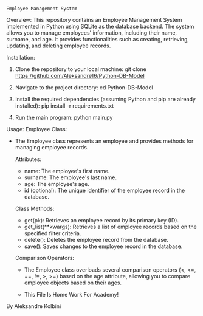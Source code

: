                                                                                             Employee Management System

Overview:
This repository contains an Employee Management System implemented in Python using SQLite as the database backend. The system allows you to manage employees' information, including their name, surname, and age. It provides functionalities such as creating, retrieving, updating, and deleting employee records.

Installation:
1. Clone the repository to your local machine:
   git clone https://github.com/Aleksandre16/Python-DB-Model

2. Navigate to the project directory:
   cd Python-DB-Model

3. Install the required dependencies (assuming Python and pip are already installed):
   pip install -r requirements.txt

4. Run the main program:
   python main.py

Usage:
Employee Class:
- The Employee class represents an employee and provides methods for managing employee records.
  
  Attributes:
  - name: The employee's first name.
  - surname: The employee's last name.
  - age: The employee's age.
  - id (optional): The unique identifier of the employee record in the database.

  Class Methods:
  - get(pk): Retrieves an employee record by its primary key (ID).
  - get_list(**kwargs): Retrieves a list of employee records based on the specified filter criteria.
  - delete(): Deletes the employee record from the database.
  - save(): Saves changes to the employee record in the database.

  Comparison Operators:
  - The Employee class overloads several comparison operators (<, <=, ==, !=, >, >=) based on the age attribute, allowing you to compare employee objects based on their ages.
 
  - This File Is Home Work For Academy!
    
By Aleksandre Kolbini

